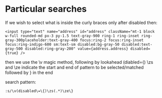 # Particular searches

If we wish to select what is inside the curly braces only after disabled then:

```
<input type="text" name="address" id="address" className="mt-1 block w-full rounded-md px-3 py-1.5 text-gray-900 ring-1 ring-inset ring-gray-300placeholder:text-gray-400 focus:ring-2 focus:ring-inset focus:ring-indigo-600 sm:text-sm disabled:bg-gray-50 disabled:text-gray-500 disabled:ring-gray-200" value={address.address} disabled={true} />
```

then we use the \v magic method, following by lookahead (diabled\=\{)
\zs and \ze indicate the start and end of pattern to be selected/matched
followed by \} in the end

search pattern:
```
:s/\v(disabled\=\{)\zs(.*)\ze\}
```
